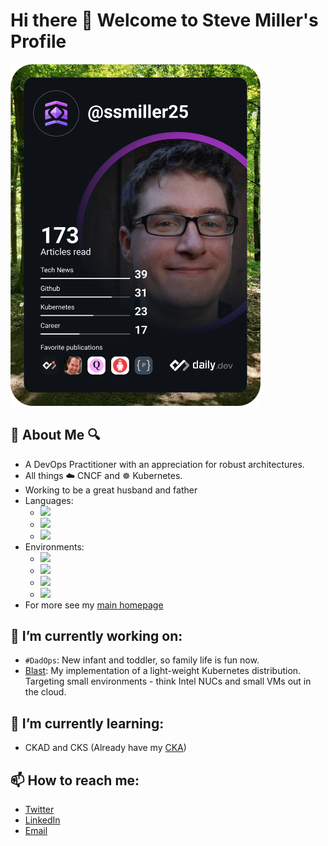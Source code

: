 # Hi there 👋 Welcome to Steve Miller's Profile 

<a href="https://app.daily.dev/ssmiller25"><img src="https://github.com/ssmiller25/ssmiller25/blob/main/devcard.svg" width="400" alt="Steve Miller's Dev Card"/></a>

## 🔎 About Me 🔍

- A DevOps Practitioner with an appreciation for robust architectures.
- All things ☁️ CNCF and ☸️ Kubernetes.
- Working to be a great husband and father
- Languages: <!--Thanks to https://javascript.plainenglish.io/how-to-make-custom-language-badges-for-your-profile-using-shields-io-d2aeaf016b6b for custom badge tutorial -->
  - <img src="https://img.shields.io/badge/-Go-888888?logo=go"><br/>
  - <img src="https://img.shields.io/badge/-Shell/Bash-888888?logo=gnubash"><br/>
  - <img src="https://img.shields.io/badge/-Python-888888?logo=python"><br/>
- Environments:
  - <img src="https://img.shields.io/badge/-Kubernetes-888888?logo=kubernetes"><br/>
  - <img src="https://img.shields.io/badge/-Docker-888888?logo=docker"><br/>
  - <img src="https://img.shields.io/badge/-ClusterAPI-888888?logo=kubernetes"><br/>
  - <img src="https://img.shields.io/badge/-CrossPlane-888888?logo=kubernetes"><br/>
- For more see my [main homepage](https://www.r15cookie.com)

## 🔭 I’m currently working on:
- `#DadOps`: New infant and toddler, so family life is fun now.
- [Blast](https://github.com/ssmiller25/blast): My implementation of a light-weight Kubernetes distribution.  Targeting small environments - think Intel NUCs and small VMs out in the cloud. 
## 🌱 I’m currently learning:
- CKAD and CKS (Already have my [CKA](https://www.credly.com/badges/3e8fe644-dfda-45db-973e-1593d3dd2d64/embedded))
## 📫 How to reach me: 
- [Twitter](https://twitter.com/scubbasteve25)
- [LinkedIn](https://www.linkedin.com/in/steve-miller-9936632/)
- [Email](https://www.r15cookie.com/contact/)


<!--
**ssmiller25/ssmiller25** is a ✨ _special_ ✨ repository because its `README.md` (this file) appears on your GitHub profile.

Here are some ideas to get you started:

- 🔭 I’m currently working on ...
- 🌱 I’m currently learning ...
- 👯 I’m looking to collaborate on ...
- 🤔 I’m looking for help with ...
- 💬 Ask me about ...
- 📫 How to reach me: ...
- 😄 Pronouns: ...
- ⚡ Fun fact: ...
-->
